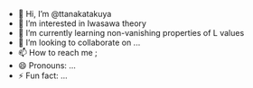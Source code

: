 - 👋 Hi, I’m @ttanakatakuya
- 👀 I’m interested in Iwasawa theory
- 🌱 I’m currently learning non-vanishing properties of L values
- 💞️ I’m looking to collaborate on ...
- 📫 How to reach me ;
- 😄 Pronouns: ...
- ⚡ Fun fact: ...

<!---
ttanakatakuya/ttanakatakuya is a ✨ special ✨ repository because its `README.md` (this file) appears on your GitHub profile.
You can click the Preview link to take a look at your changes.
--->
